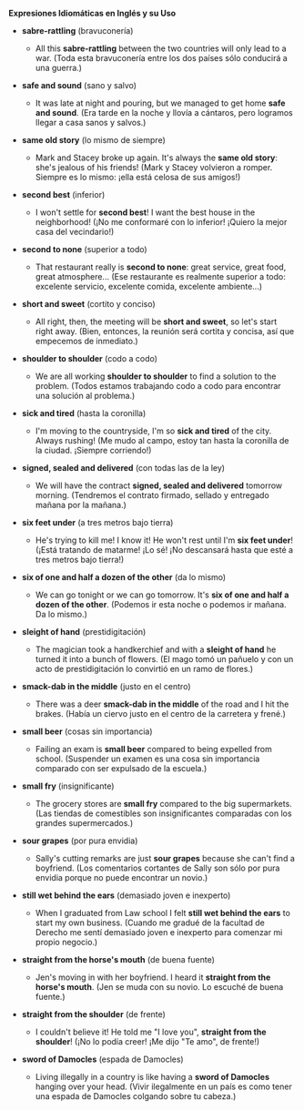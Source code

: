 

**Expresiones Idiomáticas en Inglés y su Uso**

*   **sabre-rattling** (bravuconería)

    *   All this **sabre-rattling** between the two countries will only lead to a war. (Toda esta bravuconería entre los dos países sólo conducirá a una guerra.)

*   **safe and sound** (sano y salvo)

    *   It was late at night and pouring, but we managed to get home **safe and sound**. (Era tarde en la noche y llovía a cántaros, pero logramos llegar a casa sanos y salvos.)

*   **same old story** (lo mismo de siempre)

    *   Mark and Stacey broke up again. It's always the **same old story**: she's jealous of his friends! (Mark y Stacey volvieron a romper. Siempre es lo mismo: ¡ella está celosa de sus amigos!)

*   **second best** (inferior)

    *   I won't settle for **second best**! I want the best house in the neighborhood! (¡No me conformaré con lo inferior! ¡Quiero la mejor casa del vecindario!)

*   **second to none** (superior a todo)

    *   That restaurant really is **second to none**: great service, great food, great atmosphere... (Ese restaurante es realmente superior a todo: excelente servicio, excelente comida, excelente ambiente...)

*   **short and sweet** (cortito y conciso)

    *   All right, then, the meeting will be **short and sweet**, so let's start right away. (Bien, entonces, la reunión será cortita y concisa, así que empecemos de inmediato.)

*   **shoulder to shoulder** (codo a codo)

    *   We are all working **shoulder to shoulder** to find a solution to the problem. (Todos estamos trabajando codo a codo para encontrar una solución al problema.)

*   **sick and tired** (hasta la coronilla)

    *   I'm moving to the countryside, I'm so **sick and tired** of the city. Always rushing! (Me mudo al campo, estoy tan hasta la coronilla de la ciudad. ¡Siempre corriendo!)

*   **signed, sealed and delivered** (con todas las de la ley)

    *   We will have the contract **signed, sealed and delivered** tomorrow morning. (Tendremos el contrato firmado, sellado y entregado mañana por la mañana.)

*   **six feet under** (a tres metros bajo tierra)

    *   He's trying to kill me! I know it! He won't rest until I'm **six feet under**! (¡Está tratando de matarme! ¡Lo sé! ¡No descansará hasta que esté a tres metros bajo tierra!)

*   **six of one and half a dozen of the other** (da lo mismo)

    *   We can go tonight or we can go tomorrow. It's **six of one and half a dozen of the other**. (Podemos ir esta noche o podemos ir mañana. Da lo mismo.)

*   **sleight of hand** (prestidigitación)

    *   The magician took a handkerchief and with a **sleight of hand** he turned it into a bunch of flowers. (El mago tomó un pañuelo y con un acto de prestidigitación lo convirtió en un ramo de flores.)

*   **smack-dab in the middle** (justo en el centro)

    *   There was a deer **smack-dab in the middle** of the road and I hit the brakes. (Había un ciervo justo en el centro de la carretera y frené.)

*   **small beer** (cosas sin importancia)

    *   Failing an exam is **small beer** compared to being expelled from school. (Suspender un examen es una cosa sin importancia comparado con ser expulsado de la escuela.)

*   **small fry** (insignificante)

    *   The grocery stores are **small fry** compared to the big supermarkets. (Las tiendas de comestibles son insignificantes comparadas con los grandes supermercados.)

*   **sour grapes** (por pura envidia)

    *   Sally's cutting remarks are just **sour grapes** because she can't find a boyfriend. (Los comentarios cortantes de Sally son sólo por pura envidia porque no puede encontrar un novio.)

*   **still wet behind the ears** (demasiado joven e inexperto)

    *   When I graduated from Law school I felt **still wet behind the ears** to start my own business. (Cuando me gradué de la facultad de Derecho me sentí demasiado joven e inexperto para comenzar mi propio negocio.)

*   **straight from the horse's mouth** (de buena fuente)

    *   Jen's moving in with her boyfriend. I heard it **straight from the horse's mouth**. (Jen se muda con su novio. Lo escuché de buena fuente.)

*   **straight from the shoulder** (de frente)

    *   I couldn't believe it! He told me "I love you", **straight from the shoulder**! (¡No lo podía creer! ¡Me dijo "Te amo", de frente!)

*   **sword of Damocles** (espada de Damocles)

    *   Living illegally in a country is like having a **sword of Damocles** hanging over your head. (Vivir ilegalmente en un país es como tener una espada de Damocles colgando sobre tu cabeza.)
